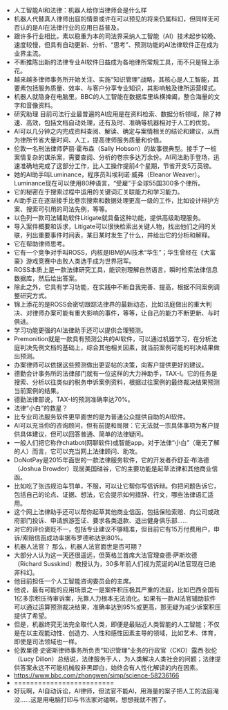 - 人工智能AI和法律：机器人给你当律师会是什么样
- 机器人代替真人律师出庭的情景或许在可以预见的将来仍属科幻，但同样无可否认的是AI在法律行业的应用日益普及。
- 跟许多行业相比，素以稳重为本的司法界采纳人工智能（AI）技术起步较晚、速度较慢，但具有自动更新、分析、“思考”、预测功能的AI法律软件正在成为业界主流。
- 不断推陈出新的法律专业AI软件日益成为各地律所常规工具，而不只是锦上添花。
- 越来越多律师事务所开始关注、实施“知识管理”战略，其核心是人工智能，其要素包括服务质量、效率、与客户分享专业知识，其影响触及律所运营模式。
- 机器人就隐身在电脑里。BBC的人工智能在数据库里纵横捭阖，整合海量的文字和音像资料。
- 研究助理
  目前司法行业最普遍的AI应用是在资料检索、数据分析领域，除了神速、高效，包括文档自动处理，还有及时、准确等机器相对于人工的优势。
- AI可以几分钟之内完成资料查阅、解读、确定与案情相关的结论和建议，从而为律所节省大量时间、人工，提高律师服务质量和价值。
- 伦敦一名刑法律师萨丽·霍布森（Sally Hobson）的故事很典型。接手了一桩案情复杂的谋杀案，需要查阅、分析的卷宗多达万余份。AI司法助手登场，迅速准确地完成了这部分工作，比人工操作提前4个星期，节省开支5万英镑。
- 她的AI助手叫Luminance，程序员叫埃利诺·威弗（Eleanor Weaver）。Luminance现在可以使用80种语言，“受雇”于全球55国300多个律所。
- 它的秘密在于搜索过程中运用的关键词汇关联能力和学习能力。
- AI助手正在逐渐接手比卷宗搜索和数据处理更高一级的工作，比如设计辩护方案、搜索可引用的司法先例，等等。
- 以色列一款司法辅助软件Litigate就具备这种功能，提供高级助理服务。
- 导入案件概要和诉求，Litigate可以很快检索出关键人物，找出他们之间的关联，列出重要事件时间表，某日某时发生了什么，并给出它的分析和解释。
- 它在帮助律师思考。
- 它有一个竞争对手叫ROSS，内核是IBM的AI技术“华生”；华生曾经在《大富豪》游戏竞赛中击败人类选手成为世界冠军。
- ROSS本质上是一款法律研究工具，能识别理解自然语言，瞬时检索法律信息数据库，然后给出答案。
- 除此之外，它具有学习功能，在实践中不断自我完善、提高，根据不同案例调整研究方式。
- 锦上添花的是ROSS会密切跟踪法律界的最新动态，比如法庭做出的重大判决、对律师办案可能有重大影响的事件，等等，让自己的能力不断更新、与时俱进。
- 学习功能更强的AI法律助手还可以提供合理预测。
- Premonition就是一款具有预测公共的AI软件，可以通过机器学习，在分析法庭判决先例文档的基础上，综合其他相关因素，就当前案例可能的判决结果做出预测。
- 办案律师可以依据这些预测做出更妥帖的决策，向客户提供更好的建议。
- 德勤会计事务所的法律部门就有一位这样的大力神助手，TAX-I。它的任务是搜索、分析以往类似的税务申诉案例资料，根据过往案例的最终裁决结果预测当前案例的结果。
- 德勤法律部说，TAX-I的预测准确率达70%。
- 法律“小白”的救星？
- 比专业司法服务软件更早面世的是为普通公众提供自助的AI软件。
- AI可以充当你的咨询顾问，但有前提和局限：它无法就一宗具体事项为客户提供具体建议，但可以回答普通、简单的法律疑问。
- 一般人们把它称作chatbot(网聊软件)或智能app。对于法律“小白”（毫无了解的人）而言，它可以充当网上法律顾问、助攻。
- DoNotPay是2015年面世的一款法律服务软件，它的开发者乔舒亚·布洛德（Joshua Browder）现居美国硅谷，它的主要功能是起草法律和其他商业信函。
- 比如吃了张违规泊车罚单，不服，可以让它帮你写信诉辩。你把问题告诉它，包括自己的论点、证据、想法，它会提示如何措辞、行文，哪些法律语汇适用。
- 这个网上法律助手还可以帮你起草其他商业信函，包括保险索赔、向公司或政府部门投诉、申请旅游签证、要求各类退款、退出健身俱乐部……
- 对它的评价褒贬不一，包括专业建议不够精准，但目前它有15万付费用户，申诉/索赔信函成功率据布罗德称达到80%。
- 机器人法官？
  那么，机器人法官面世是否可期？
- 大部分人认为这一天还很遥远，但英格兰首席大法官理查德·萨斯坎德（Richard Susskind）教授认为，30多年前人们视为荒诞的AI法官现在已绝非科幻。
- 他目前担任一个人工智能咨询委员会的主席。
- 他说，最有可能的应用场景之一是案件积压极其严重的法庭，比如巴西全国有1亿多宗积压待审诉案，光靠人力根本无法消化。如果有一款AI法官辅助软件可以通过运算预测裁决结果，准确率达到95%或更高，那无疑为减少诉案积压提供了希望。
- 但是，机器终究无法完全取代人类，即便是最贴近人类智能的人工智能；不仅是在以主观能动性、创造力、人性和感性因素主导的领域，比如艺术、体育，即使是司法领域也一样。
- 伦敦里德·史密斯律师事务所负责“知识管理”业务的行政官（CKO）露西·狄伦（Lucy Dillon）总结说，法律服务于人，为人类解决人类社会的问题；法律提供答案永远不可能机械般非黑即白，始终会有人性化解读的内在因素。
- https://www.bbc.com/zhongwen/simp/science-58236166
- =========================
- 好玩啊，AI自动诉讼，AI律师，但法官不能AI，用海量的案子把人工的法庭淹没……这是用电脑打印与书法家对磕啊，想想我就不困了。